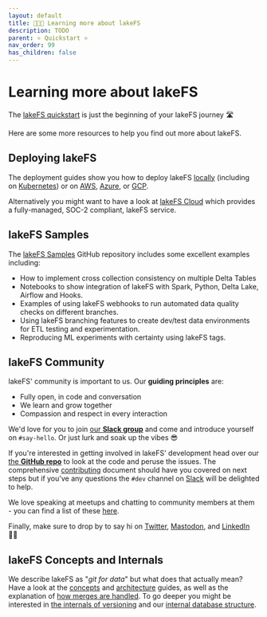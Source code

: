 ```yaml
---
layout: default
title: 🧑🏻‍🎓 Learning more about lakeFS
description: TODO
parent: ⭐ Quickstart ⭐
nav_order: 99
has_children: false
---
```


# Learning more about lakeFS

The [lakeFS quickstart](/quickstart) is just the beginning of your lakeFS journey 🛣️

Here are some more resources to help you find out more about lakeFS. 

## Deploying lakeFS

The deployment guides show you how to deploy lakeFS [locally](deploy/onprem.html) (including on [Kubernetes](/deploy/onprem.html#k8s)) or on [AWS](/deploy/aws.html), [Azure](/deploy/azure.html), or [GCP](/deploy/gcp.html). 

Alternatively you might want to have a look at [lakeFS Cloud](https://lakefs.cloud/) which provides a fully-managed, SOC-2 compliant, lakeFS service. 

## lakeFS Samples

The [lakeFS Samples](https://github.com/treeverse/lakeFS-samples) GitHub repository includes some excellent examples including: 

* How to implement cross collection consistency on multiple Delta Tables
* Notebooks to show integration of lakeFS with Spark, Python, Delta Lake, Airflow and Hooks.
* Examples of using lakeFS webhooks to run automated data quality checks on different branches.
* Using lakeFS branching features to create dev/test data environments for ETL testing and experimentation.
* Reproducing ML experiments with certainty using lakeFS tags.

## lakeFS Community

lakeFS' community is important to us. Our **guiding principles** are: 

* Fully open, in code and conversation
* We learn and grow together
* Compassion and respect in every interaction

We'd love for you to join [our **Slack group**](https://lakefs.io/slack) and come and introduce yourself on `#say-hello`. Or just lurk and soak up the vibes 😎

If you're interested in getting involved in lakeFS' development head over our [the **GitHub repo**](https://github.com/treeverse/lakeFS) to look at the code and peruse the issues. The comprehensive [contributing](/contributing.html) document should have you covered on next steps but if you've any questions the `#dev` channel on [Slack](https://lakefs.io/slack) will be delighted to help. 

We love speaking at meetups and chatting to community members at them - you can find a list of these [here](https://lakefs.io/community/). 

Finally, make sure to drop by to say hi on [Twitter](https://twitter.com/lakeFS), [Mastodon](https://data-folks.masto.host/@lakeFS), and [LinkedIn](https://www.linkedin.com/company/treeverse/) 👋🏻

## lakeFS Concepts and Internals

We describe lakeFS as "_git for data_" but what does that actually mean? Have a look at the [concepts](/understand/model.html) and [architecture](/understand/architecture.html) guides, as well as the explanation of [how merges are handled](/understand/how/merge.html). To go deeper you might be interested in [the internals of versioning](/understand/how/versioning-internals.htm) and our [internal database structure](/understand/how/kv.html).